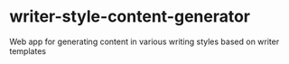 # writer-style-content-generator
Web app for generating content in various writing styles based on writer templates
